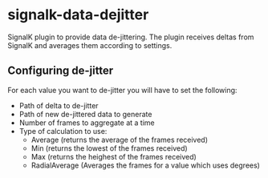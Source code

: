 # signalk-data-dejitter
SignalK plugin to provide data de-jittering.  The plugin receives deltas from SignalK and averages them according to settings.

## Configuring de-jitter
For each value you want to de-jitter you will have to set the following:

- Path of delta to de-jitter
- Path of new de-jittered data to generate
- Number of frames to aggregate at a time
- Type of calculation to use: 
    - Average (returns the average of the frames received)
    - Min (returns the lowest of the frames received)
    - Max (returns the heighest of the frames received)
    - RadialAverage (Averages the frames for a value which uses degrees)
